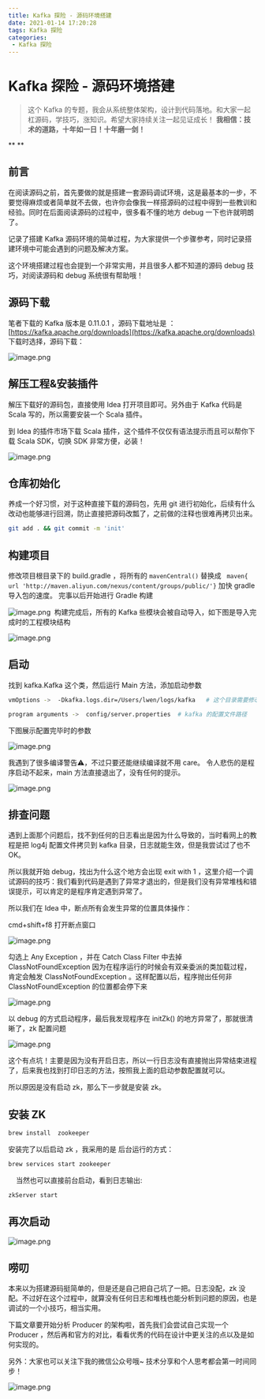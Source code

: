 ```yaml
---
title: Kafka 探险 - 源码环境搭建
date: 2021-01-14 17:20:28
tags: Kafka 探险
categories:
 - Kafka 探险
---
```


# Kafka 探险 - 源码环境搭建

> 这个 Kafka 的专题，我会从系统整体架构，设计到代码落地。和大家一起杠源码，学技巧，涨知识。希望大家持续关注一起见证成长！
> **我相信：技术的道路，十年如一日！十年磨一剑！**

**
**
## 前言


在阅读源码之前，首先要做的就是搭建一套源码调试环境，这是最基本的一步，不要觉得麻烦或者简单就不去做，也许你会像我一样搭源码的过程中得到一些教训和经验。同时在后面阅读源码的过程中，很多看不懂的地方 debug 一下也许就明朗了。


记录了搭建 Kafka 源码环境的简单过程，为大家提供一个步骤参考，同时记录搭建环境中可能会遇到的问题及解决方案。


这个环境搭建过程也会提到一个非常实用，并且很多人都不知道的源码 debug 技巧，对阅读源码和 debug 系统很有帮助哦！


## 源码下载


笔者下载的 Kafka 版本是 0.11.0.1 ，源码下载地址是 ：[https://kafka.apache.org/downloads](https://kafka.apache.org/downloads)
下载时选择，源码下载：


![image.png](https://cdn.nlark.com/yuque/0/2021/png/171275/1610295908149-3d876882-2f6c-4e16-acfe-402b957d4660.png#align=left&display=inline&height=423&margin=%5Bobject%20Object%5D&name=image.png&originHeight=846&originWidth=3026&size=470703&status=done&style=none&width=1513)




## 解压工程&安装插件


解压下载好的源码包，直接使用 Idea 打开项目即可。另外由于 Kafka 代码是 Scala 写的，所以需要安装一个 Scala 插件。


到 Idea 的插件市场下载 Scala 插件，这个插件不仅仅有语法提示而且可以帮你下载 Scala SDK，切换 SDK 非常方便，必装！


![image.png](https://cdn.nlark.com/yuque/0/2021/png/171275/1610296138821-fff657cf-7d63-4a49-8730-56489f5b38d5.png#align=left&display=inline&height=539&margin=%5Bobject%20Object%5D&name=image.png&originHeight=1456&originWidth=2324&size=836993&status=done&style=none&width=860)


## 仓库初始化


养成一个好习惯，对于这种直接下载的源码包，先用 git 进行初始化，后续有什么改动也能够进行回溯，防止直接把源码改瓢了，之前做的注释也很难再拷贝出来。


```bash
git add . && git commit -m 'init'
```


## 构建项目


修改项目根目录下的 build.gradle ，将所有的 `mavenCentral()` 替换成  ` maven{ url 'http://maven.aliyun.com/nexus/content/groups/public/'}` 加快 gradle 导入包的速度。
完事以后开始进行 Gradle 构建


![image.png](https://cdn.nlark.com/yuque/0/2021/png/171275/1610296394234-61bc8d50-cd52-4c92-9f59-c7cf8141b0ce.png#align=left&display=inline&height=323&margin=%5Bobject%20Object%5D&name=image.png&originHeight=646&originWidth=3486&size=739288&status=done&style=none&width=1743) 
构建完成后，所有的 Kafka 些模块会被自动导入，如下图是导入完成时的工程模块结构


![image.png](https://cdn.nlark.com/yuque/0/2021/png/171275/1610296724147-b6075fae-0c69-4293-a46c-86ae8af2a7fe.png#align=left&display=inline&height=616&margin=%5Bobject%20Object%5D&name=image.png&originHeight=1232&originWidth=920&size=354544&status=done&style=none&width=460)


## 启动


找到 kafka.Kafka 这个类，然后运行 Main 方法，添加启动参数
```bash
vmOptions ->  -Dkafka.logs.dir=/Users/lwen/logs/kafka   # 这个目录需要修改一下，是 kafka 消息文件目录

program arguments ->  config/server.properties  # kafka 的配置文件路径
```


下图展示配置完毕时的参数


![image.png](https://cdn.nlark.com/yuque/0/2021/png/171275/1610383541230-9bf79e7f-8ea9-414b-ba1b-ffa27573b721.png#align=left&display=inline&height=682&margin=%5Bobject%20Object%5D&name=image.png&originHeight=1364&originWidth=2142&size=674967&status=done&style=none&width=1071)


我遇到了很多编译警告⚠️，不过只要还能继续编译就不用 care。
令人悲伤的是程序启动不起来，main 方法直接退出了，没有任何的提示。


![image.png](https://cdn.nlark.com/yuque/0/2021/png/171275/1610297238930-cad4aec6-ae09-439e-a8f4-9a3ecc2dbf30.png#align=left&display=inline&height=364&margin=%5Bobject%20Object%5D&name=image.png&originHeight=728&originWidth=3662&size=1228401&status=done&style=none&width=1831)


## 排查问题


遇到上面那个问题后，找不到任何的日志看出是因为什么导致的，当时看网上的教程是把 log4j 配置文件拷贝到 kafka 目录，日志就能生效，但是我尝试过了也不 OK。


所以我就开始 debug，找出为什么这个地方会出现 exit with 1 ，这里介绍一个调试源码的技巧：我们看到代码是遇到了异常才退出的，但是我们没有异常堆栈和错误提示，可以肯定的是程序肯定遇到异常了。


所以我们在 Idea 中，断点所有会发生异常的位置具体操作：


cmd+shift+f8 打开断点窗口


![image.png](https://cdn.nlark.com/yuque/0/2021/png/171275/1610885167175-17d6d533-5b46-496f-9f25-8b1d6da3921c.png#align=left&display=inline&height=623&margin=%5Bobject%20Object%5D&name=image.png&originHeight=1246&originWidth=1406&size=454735&status=done&style=none&width=703)


勾选上 Any Exception ，并在 Catch Class Filter 中去掉 ClassNotFoundException 因为在程序运行的时候会有双亲委派的类加载过程，肯定会触发 ClassNotFoundException 。这样配置以后，程序抛出任何非 ClassNotFoundException 的位置都会停下来

![image.png](https://cdn.nlark.com/yuque/0/2021/png/171275/1610885340427-2fb68d6f-3280-4733-8e58-2322de105227.png#align=left&display=inline&height=623&margin=%5Bobject%20Object%5D&name=image.png&originHeight=1246&originWidth=1702&size=504033&status=done&style=none&width=851)


以 debug 的方式启动程序，最后我发现程序在  initZk() 的地方异常了，那就很清晰了，zk 配置问题


![image.png](https://cdn.nlark.com/yuque/0/2021/png/171275/1610885430723-f3324af0-23e5-4371-b71f-ce5ce921329a.png#align=left&display=inline&height=350&margin=%5Bobject%20Object%5D&name=image.png&originHeight=700&originWidth=2022&size=435325&status=done&style=none&width=1011)


这个有点坑！主要是因为没有开启日志，所以一行日志没有直接抛出异常结束进程了，后来我也找到打印日志的方法，按照我上面的启动参数配置就可以。


所以原因是没有启动 zk，那么下一步就是安装 zk。


## 安装 ZK


```bash
brew install  zookeeper
```
 安装完了以后启动 zk ，我采用的是 后台运行的方式：
```bash
brew services start zookeeper
```
      当然也可以直接前台启动，看到日志输出:
```bash
zkServer start
```
## 再次启动


![image.png](https://cdn.nlark.com/yuque/0/2021/png/171275/1610383610463-3abb66b5-9aee-4181-8ca5-2eb77ce68fb7.png#align=left&display=inline&height=465&margin=%5Bobject%20Object%5D&name=image.png&originHeight=930&originWidth=2752&size=1154182&status=done&style=none&width=1376)


## 唠叨


本来以为搭建源码挺简单的，但是还是自己把自己坑了一把。日志没配，zk 没配。不过好在这个过程中，就算没有任何日志和堆栈也能分析到问题的原因，也是调试的一个小技巧，相当实用。


下篇文章要开始分析 Producer 的架构啦，首先我们会尝试自己实现一个 Producer ，然后再和官方的对比，看看优秀的代码在设计中更关注的点以及是如何实现的。


另外：大家也可以关注下我的微信公众号哦~ 技术分享和个人思考都会第一时间同步！


![image.png](https://cdn.nlark.com/yuque/0/2021/png/171275/1610289331606-52e03a47-f431-4b20-8b57-6a4cc0f70345.png#align=left&display=inline&height=430&margin=%5Bobject%20Object%5D&name=image.png&originHeight=430&originWidth=430&size=69429&status=done&style=none&width=430)
